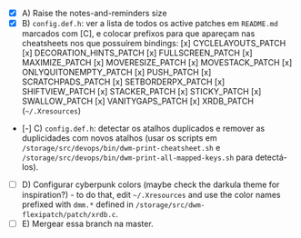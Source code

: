- [x] A) Raise the notes-and-reminders size
- [x] B) `config.def.h`: ver a lista de todos os active patches em `README.md` marcados com [C], e colocar prefixos para que apareçam nas cheatsheets nos que possuírem bindings:
	[x] CYCLELAYOUTS_PATCH
	[x] DECORATION_HINTS_PATCH
	[x] FULLSCREEN_PATCH
	[x] MAXIMIZE_PATCH
	[x] MOVERESIZE_PATCH
	[x] MOVESTACK_PATCH
	[x] ONLYQUITONEMPTY_PATCH
	[x] PUSH_PATCH
	[x] SCRATCHPADS_PATCH
	[x] SETBORDERPX_PATCH
	[x] SHIFTVIEW_PATCH
	[x] STACKER_PATCH
	[x] STICKY_PATCH
	[x] SWALLOW_PATCH
	[x] VANITYGAPS_PATCH
	[x] XRDB_PATCH (`~/.Xresources`)
- [-] C) `config.def.h`: detectar os atalhos duplicados e remover as duplicidades com novos atalhos (usar os scripts em `/storage/src/devops/bin/dwm-print-cheatsheet.sh` e `/storage/src/devops/bin/dwm-print-all-mapped-keys.sh` para detectá-los).
- [ ] D) Configurar cyberpunk colors (maybe check the darkula theme for inspiration?) - to do that, edit `~/.Xresources` and use the color names prefixed with `dmm.*` defined in `/storage/src/dwm-flexipatch/patch/xrdb.c`.
- [ ] E) Mergear essa branch na master.
